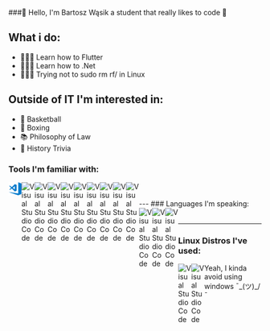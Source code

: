 ###🎉 Hello, I'm Bartosz Wąsik a student that really likes to code 🎉

## What i do:
 - 👨🏻‍💻 Learn how to Flutter
 - 👨🏻‍💻 Learn how to .Net
 - 👨🏻‍💻 Trying not to sudo rm rf/ in Linux
## Outside of IT I'm interested in:
 - 🏀 Basketball
 - 🥊 Boxing
 - 📚 Philosophy of Law
 - 📜 History Trivia

### Tools I'm familiar with:
<img align="left" alt="Visual Studio Code" width="26px" src="https://raw.githubusercontent.com/github/explore/80688e429a7d4ef2fca1e82350fe8e3517d3494d/topics/visual-studio-code/visual-studio-code.png" />
<img align="left" alt="Visual Studio Code" width="26px" src="https://upload.wikimedia.org/wikipedia/commons/5/59/Visual_Studio_Icon_2019.svg" />
<img align="left" alt="Visual Studio Code" width="26px" src="https://upload.wikimedia.org/wikipedia/commons/e/e2/Atom_1.0_icon.png" />
<img align="left" alt="Visual Studio Code" width="26px" src="https://dashboard.snapcraft.io/site_media/appmedia/2018/11/snap-icon.png" />
<img align="left" alt="Visual Studio Code" width="26px" src="https://upload.wikimedia.org/wikipedia/commons/thumb/9/9c/IntelliJ_IDEA_Icon.svg/1024px-IntelliJ_IDEA_Icon.svg.png"/>
<img align="left" alt="Visual Studio Code" width="26px" src="https://upload.wikimedia.org/wikipedia/commons/thumb/a/ae/Github-desktop-logo-symbol.svg/1024px-Github-desktop-logo-symbol.svg.png"/>
<img align="left" alt="Visual Studio Code" width="26px" src="https://iconarchive.com/download/i106280/papirus-team/papirus-apps/resolve.ico"/>
<img align="left" alt="Visual Studio Code" width="26px" src="https://upload.wikimedia.org/wikipedia/commons/thumb/4/45/The_GIMP_icon_-_gnome.svg/1024px-The_GIMP_icon_-_gnome.svg.png"/>
<img align="left" alt="Visual Studio Code" width="26px" src="https://iconape.com/wp-content/files/il/21180/png/adobe-illustrator-cc-2019.png"/>
<img align="left" alt="Visual Studio Code" width="26px" src="https://upload.wikimedia.org/wikipedia/commons/9/9e/Affinity_designer_icon_2019.png"/>
<br />
<br />
---  
### Languages I'm speaking:  
<img align="left" alt="Visual Studio Code" width="26px" src="https://iconape.com/wp-content/files/sh/51404/svg/c--4.svg"/>
<img align="left" alt="Visual Studio Code" width="26px" src="https://www.fluttericon.com/logo_dart_192px.svg"/>
<img align="left" alt="Visual Studio Code" width="26px" src="https://cdn.icon-icons.com/icons2/2108/PNG/512/javascript_icon_130900.png"/>
<br />
<br />

---  

### Linux Distros I've used:  
<img align="left" alt="Visual Studio Code" width="26px" src="https://upload.wikimedia.org/wikipedia/commons/thumb/3/3e/Manjaro-logo.svg/2048px-Manjaro-logo.svg.png"/>
<img align="left" alt="Visual Studio Code" width="26px" src="https://upload.wikimedia.org/wikipedia/commons/thumb/3/3f/Linux_Mint_logo_without_wordmark.svg/190px-Linux_Mint_logo_without_wordmark.svg.png"/>

Yeah, I kinda avoid using windows ¯\_(ツ)_/¯
